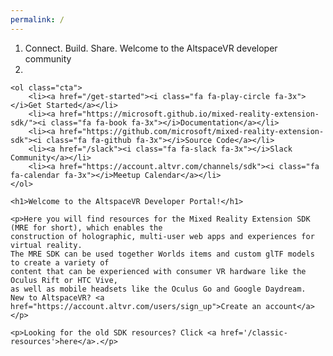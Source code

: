 ```yaml
---
permalink: /
---
```


<div class="centered">
    <ol class="banner">
        <li class="motto animated fadeOut">
            <span id="motto-1" class="motto-word animated fadeIn">Connect.</span>
            <span id="motto-2" class="motto-word animated fadeIn">Build.</span>
            <span id="motto-3" class="motto-word animated fadeIn">Share.</span>
            <span id="motto-4" class="motto-phrase animated fadeInDown">Welcome to the AltspaceVR developer community</span>
        </li>
        <li class="reel-container">
            <div id="reel" class="hidden"></div>
            <script src="https://www.youtube.com/iframe_api"></script>
            <script src="assets/js/youtube-background.js"></script>
        </li>
    </ol>

    <ol class="cta">
        <li><a href="/get-started"><i class="fa fa-play-circle fa-3x"></i>Get Started</a></li>
        <li><a href="https://microsoft.github.io/mixed-reality-extension-sdk/"><i class="fa fa-book fa-3x"></i>Documentation</a></li>
        <li><a href="https://github.com/microsoft/mixed-reality-extension-sdk"><i class="fa fa-github fa-3x"></i>Source Code</a></li>
        <li><a href="/slack"><i class="fa fa-slack fa-3x"></i>Slack Community</a></li>
        <li><a href="https://account.altvr.com/channels/sdk"><i class="fa fa-calendar fa-3x"></i>Meetup Calendar</a></li>
    </ol>

    <h1>Welcome to the AltspaceVR Developer Portal!</h1>

    <p>Here you will find resources for the Mixed Reality Extension SDK (MRE for short), which enables the
    construction of holographic, multi-user web apps and experiences for virtual reality.
    The MRE SDK can be used together Worlds items and custom glTF models to create a variety of
    content that can be experienced with consumer VR hardware like the Oculus Rift or HTC Vive,
    as well as mobile headsets like the Oculus Go and Google Daydream.
    New to AltspaceVR? <a href="https://account.altvr.com/users/sign_up">Create an account</a></p>

    <p>Looking for the old SDK resources? Click <a href='/classic-resources'>here</a>.</p>
</div>
